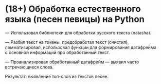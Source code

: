 # (18+) Обработка естественного языка (песен певицы) на Python
— Использовал библиотеки для обработки русского текста (natasha).

— Разбил текст на токены, предобработал текст (очистил), лемматизировал, использовал функции для формирования датафрейма с основной информаций про обработанный текст.

— Проанализировал обработанный датафрейм — выявил часто встречающиеся слова.

Результат: выявление топ-слов из текстов песен.
